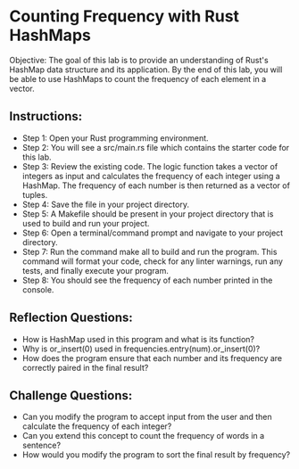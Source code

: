 # Counting Frequency with Rust HashMaps

Objective: The goal of this lab is to provide an understanding of Rust's HashMap data structure and its application. By the end of this lab, you will be able to use HashMaps to count the frequency of each element in a vector.

## Instructions:

* Step 1: Open your Rust programming environment.
* Step 2: You will see a src/main.rs file which contains the starter code for this lab.
* Step 3: Review the existing code. The logic function takes a vector of integers as input and calculates the frequency of each integer using a HashMap. The frequency of each number is then returned as a vector of tuples.
* Step 4: Save the file in your project directory.
* Step 5: A Makefile should be present in your project directory that is used to build and run your project.
* Step 6: Open a terminal/command prompt and navigate to your project directory.
* Step 7: Run the command make all to build and run the program. This command will format your code, check for any linter warnings, run any tests, and finally execute your program.
* Step 8: You should see the frequency of each number printed in the console.

## Reflection Questions:

* How is HashMap used in this program and what is its function?
* Why is or_insert(0) used in frequencies.entry(num).or_insert(0)?
* How does the program ensure that each number and its frequency are correctly paired in the final result?

## Challenge Questions:

* Can you modify the program to accept input from the user and then calculate the frequency of each integer?
* Can you extend this concept to count the frequency of words in a sentence?
* How would you modify the program to sort the final result by frequency?
